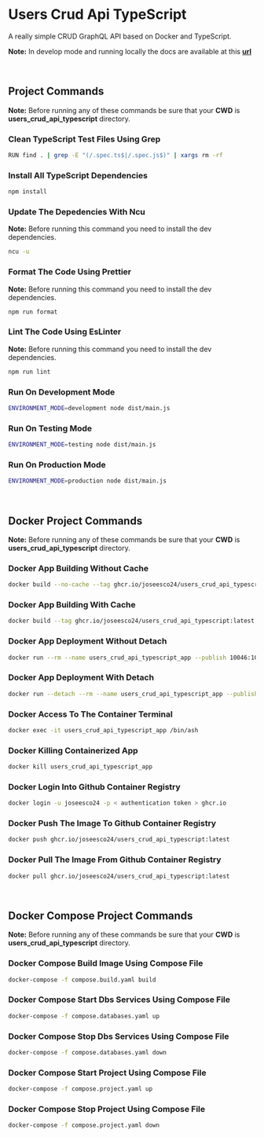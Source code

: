 # Users Crud Api TypeScript

A really simple CRUD GraphQL API based on Docker and TypeScript.

**Note:** In develop mode and running locally the docs are available at this [**url**](http://localhost:10046/graphql)

<br/>

## Project Commands

**Note:** Before running any of these commands be sure that your **CWD** is **users_crud_api_typescript** directory.

### Clean TypeScript Test Files Using Grep

```bash
RUN find . | grep -E "(/.spec.ts$|/.spec.js$)" | xargs rm -rf
```

### Install All TypeScript Dependencies

```bash
npm install
```

### Update The Depedencies With Ncu

**Note:** Before running this command you need to install the dev dependencies.

```bash
ncu -u
```

### Format The Code Using Prettier

**Note:** Before running this command you need to install the dev dependencies.

```bash
npm run format
```

### Lint The Code Using EsLinter

**Note:** Before running this command you need to install the dev dependencies.

```bash
npm run lint
```

### Run On Development Mode

```bash
ENVIRONMENT_MODE=development node dist/main.js
```

### Run On Testing Mode

```bash
ENVIRONMENT_MODE=testing node dist/main.js
```

### Run On Production Mode

```bash
ENVIRONMENT_MODE=production node dist/main.js
```

<br/>

## Docker Project Commands

**Note:** Before running any of these commands be sure that your **CWD** is **users_crud_api_typescript** directory.

### Docker App Building Without Cache

```bash
docker build --no-cache --tag ghcr.io/joseesco24/users_crud_api_typescript:latest .
```

### Docker App Building With Cache

```bash
docker build --tag ghcr.io/joseesco24/users_crud_api_typescript:latest .
```

### Docker App Deployment Without Detach

```bash
docker run --rm --name users_crud_api_typescript_app --publish 10046:10046 --env-file ./.env --env ENVIRONMENT_MODE=production ghcr.io/joseesco24/users_crud_api_typescript:latest
```

### Docker App Deployment With Detach

```bash
docker run --detach --rm --name users_crud_api_typescript_app --publish 10046:10046 --env-file ./.env --env ENVIRONMENT_MODE=production ghcr.io/joseesco24/users_crud_api_typescript:latest
```

### Docker Access To The Container Terminal

```bash
docker exec -it users_crud_api_typescript_app /bin/ash
```

### Docker Killing Containerized App

```bash
docker kill users_crud_api_typescript_app
```

### Docker Login Into Github Container Registry

```bash
docker login -u joseesco24 -p < authentication token > ghcr.io
```

### Docker Push The Image To Github Container Registry

```bash
docker push ghcr.io/joseesco24/users_crud_api_typescript:latest
```

### Docker Pull The Image From Github Container Registry

```bash
docker pull ghcr.io/joseesco24/users_crud_api_typescript:latest
```

<br/>

## Docker Compose Project Commands

**Note:** Before running any of these commands be sure that your **CWD** is **users_crud_api_typescript** directory.

### Docker Compose Build Image Using Compose File

```bash
docker-compose -f compose.build.yaml build
```

### Docker Compose Start Dbs Services Using Compose File

```bash
docker-compose -f compose.databases.yaml up
```

### Docker Compose Stop Dbs Services Using Compose File

```bash
docker-compose -f compose.databases.yaml down
```

### Docker Compose Start Project Using Compose File

```bash
docker-compose -f compose.project.yaml up
```

### Docker Compose Stop Project Using Compose File

```bash
docker-compose -f compose.project.yaml down
```

<br/>
